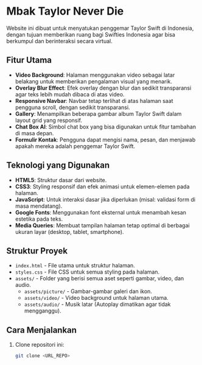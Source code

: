 # Mbak Taylor Never Die

Website ini dibuat untuk menyatukan penggemar Taylor Swift di Indonesia, dengan tujuan memberikan ruang bagi Swifties Indonesia agar bisa berkumpul dan berinteraksi secara virtual.

## Fitur Utama
- **Video Background**: Halaman menggunakan video sebagai latar belakang untuk memberikan pengalaman visual yang menarik.
- **Overlay Blur Effect**: Efek overlay dengan blur dan sedikit transparansi agar teks lebih mudah dibaca di atas video.
- **Responsive Navbar**: Navbar tetap terlihat di atas halaman saat pengguna scroll, dengan sedikit transparansi.
- **Gallery**: Menampilkan beberapa gambar album Taylor Swift dalam layout grid yang responsif.
- **Chat Box AI**: Simbol chat box yang bisa digunakan untuk fitur tambahan di masa depan.
- **Formulir Kontak**: Pengguna dapat mengisi nama, pesan, dan menjawab apakah mereka adalah penggemar Taylor Swift.

## Teknologi yang Digunakan
- **HTML5**: Struktur dasar dari website.
- **CSS3**: Styling responsif dan efek animasi untuk elemen-elemen pada halaman.
- **JavaScript**: Untuk interaksi dasar jika diperlukan (misal: validasi form di masa mendatang).
- **Google Fonts**: Menggunakan font eksternal untuk menambah kesan estetika pada teks.
- **Media Queries**: Membuat tampilan halaman tetap optimal di berbagai ukuran layar (desktop, tablet, smartphone).

## Struktur Proyek
- `index.html` - File utama untuk struktur halaman.
- `styles.css` - File CSS untuk semua styling pada halaman.
- `assets/` - Folder yang berisi semua aset seperti gambar, video, dan audio.
  - `assets/picture/` - Gambar-gambar galeri dan ikon.
  - `assets/video/` - Video background untuk halaman utama.
  - `assets/audio/` - Musik latar (Autoplay dimatikan agar tidak mengganggu).

## Cara Menjalankan
1. Clone repositori ini:
   ```bash
   git clone <URL_REPO>
